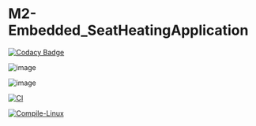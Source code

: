# M2-Embedded_SeatHeatingApplication

[![Codacy Badge](https://app.codacy.com/project/badge/Grade/39a289a7c8bf433094ce8c41c31a95fa)](https://www.codacy.com/gh/Debraj-123/M2-Embedded_SeatHeatingApplication/dashboard?utm_source=github.com&amp;utm_medium=referral&amp;utm_content=Debraj-123/M2-Embedded_SeatHeatingApplication&amp;utm_campaign=Badge_Grade)

![image](https://user-images.githubusercontent.com/94230294/144284466-095f43ed-1340-47fc-b0d1-cf734cb9a69c.png)

![image](https://user-images.githubusercontent.com/94230294/144284522-f6c80783-adda-42b9-b2dc-9f00c8ce9359.png)

[![CI](https://github.com/Debraj-123/M2-Embedded_SeatHeatingApplication/actions/workflows/main.yml/badge.svg?branch=main)](https://github.com/Debraj-123/M2-Embedded_SeatHeatingApplication/actions/workflows/main.yml)

[![Compile-Linux](https://github.com/Debraj-123/M2-Embedded_SeatHeatingApplication/actions/workflows/Compile.yml/badge.svg)](https://github.com/Debraj-123/M2-Embedded_SeatHeatingApplication/actions/workflows/Compile.yml)

